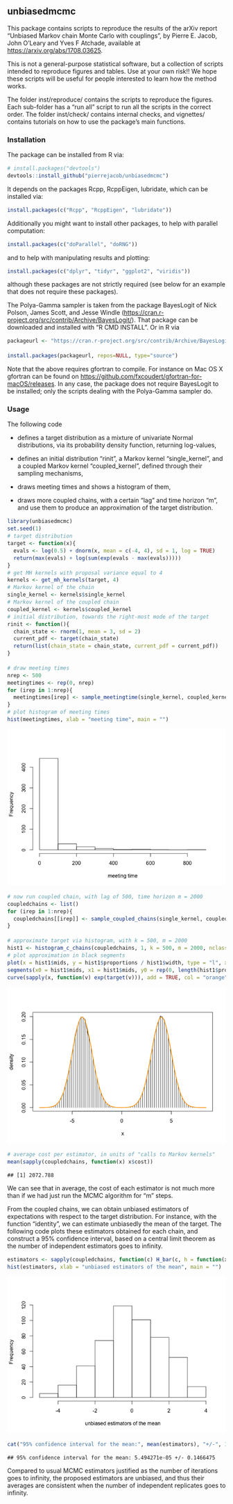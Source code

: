 
## unbiasedmcmc

This package contains scripts to reproduce the results of the arXiv
report “Unbiased Markov chain Monte Carlo with couplings”, by Pierre E.
Jacob, John O’Leary and Yves F Atchade, available at
<https://arxiv.org/abs/1708.03625>.

This is not a general-purpose statistical software, but a collection of
scripts intended to reproduce figures and tables. Use at your own
risk\!\! We hope these scripts will be useful for people interested to
learn how the method works.

The folder inst/reproduce/ contains the scripts to reproduce the
figures. Each sub-folder has a “run all” script to run all the scripts
in the correct order. The folder inst/check/ contains internal checks,
and vignettes/ contains tutorials on how to use the package’s main
functions.

### Installation

The package can be installed from R via:

``` r
# install.packages("devtools")
devtools::install_github("pierrejacob/unbiasedmcmc")
```

It depends on the packages Rcpp, RcppEigen, lubridate, which can be
installed via:

``` r
install.packages(c("Rcpp", "RcppEigen", "lubridate"))
```

Additionally you might want to install other packages, to help with
parallel computation:

``` r
install.packages(c("doParallel", "doRNG"))
```

and to help with manipulating results and plotting:

``` r
install.packages(c("dplyr", "tidyr", "ggplot2", "viridis"))
```

although these packages are not strictly required (see below for an
example that does not require these packages).

The Polya-Gamma sampler is taken from the package BayesLogit of Nick
Polson, James Scott, and Jesse Windle
(<https://cran.r-project.org/src/contrib/Archive/BayesLogit/>). That
package can be downloaded and installed with “R CMD INSTALL”. Or in R
via

``` r
packageurl <- "https://cran.r-project.org/src/contrib/Archive/BayesLogit/BayesLogit_0.6.tar.gz"

install.packages(packageurl, repos=NULL, type="source")
```

Note that the above requires gfortran to compile. For instance on Mac OS
X gfortran can be found on
<https://github.com/fxcoudert/gfortran-for-macOS/releases>. In any case,
the package does not require BayesLogit to be installed; only the
scripts dealing with the Polya-Gamma sampler do.

### Usage

The following code

  - defines a target distribution as a mixture of univariate Normal
    distributions, via its probability density function, returning
    log-values,

  - defines an initial distribution “rinit”, a Markov kernel
    “single\_kernel”, and a coupled Markov kernel “coupled\_kernel”,
    defined through their sampling mechanisms,

  - draws meeting times and shows a histogram of them,

  - draws more coupled chains, with a certain “lag” and time horizon
    “m”, and use them to produce an approximation of the target
    distribution.

<!-- end list -->

``` r
library(unbiasedmcmc)
set.seed(1)
# target distribution
target <- function(x){
  evals <- log(0.5) + dnorm(x, mean = c(-4, 4), sd = 1, log = TRUE)
  return(max(evals) + log(sum(exp(evals - max(evals)))))
}
# get MH kernels with proposal variance equal to 4 
kernels <- get_mh_kernels(target, 4)
# Markov kernel of the chain
single_kernel <- kernels$single_kernel
# Markov kernel of the coupled chain
coupled_kernel <- kernels$coupled_kernel
# initial distribution, towards the right-most mode of the target
rinit <- function(){
  chain_state <- rnorm(1, mean = 3, sd = 2)
  current_pdf <- target(chain_state)
  return(list(chain_state = chain_state, current_pdf = current_pdf))
}

# draw meeting times
nrep <- 500
meetingtimes <- rep(0, nrep)
for (irep in 1:nrep){
  meetingtimes[irep] <- sample_meetingtime(single_kernel, coupled_kernel, rinit)$meetingtime
}
# plot histogram of meeting times
hist(meetingtimes, xlab = "meeting time", main = "")
```

![](README_files/figure-gfm/usage-1.png)<!-- -->

``` r
# now run coupled chain, with lag of 500, time horizon m = 2000
coupledchains <- list()
for (irep in 1:nrep){
  coupledchains[[irep]] <- sample_coupled_chains(single_kernel, coupled_kernel, rinit, m = 2000, lag = 500)
}

# approximate target via histogram, with k = 500, m = 2000
hist1 <- histogram_c_chains(coupledchains, 1, k = 500, m = 2000, nclass = 100)
# plot approximation in black segments
plot(x = hist1$mids, y = hist1$proportions / hist1$width, type = "l", xlab = "x", ylab = "density")
segments(x0 = hist1$mids, x1 = hist1$mids, y0 = rep(0, length(hist1$proportions)), y1 = hist1$proportions / hist1$width)
curve(sapply(x, function(v) exp(target(v))), add = TRUE, col = "orange", lty = 1, lwd = 2)
```

![](README_files/figure-gfm/usage-2.png)<!-- -->

``` r
# average cost per estimator, in units of "calls to Markov kernels"
mean(sapply(coupledchains, function(x) x$cost))
```

    ## [1] 2072.788

We can see that in average, the cost of each estimator is not much more
than if we had just run the MCMC algorithm for “m” steps.

From the coupled chains, we can obtain unbiased estimators of
expectations with respect to the target distribution. For instance, with
the function “identity”, we can estimate unbiasedly the mean of the
target. The following code plots these estimators obtained for each
chain, and construct a 95% confidence interval, based on a central limit
theorem as the number of independent estimators goes to infinity.

``` r
estimators <- sapply(coupledchains, function(c) H_bar(c, h = function(x) x, k = 500, m = 2000))
hist(estimators, xlab = "unbiased estimators of the mean", main = "")
```

![](README_files/figure-gfm/estimators-1.png)<!-- -->

``` r
cat("95% confidence interval for the mean:", mean(estimators), "+/-", 1.96 * sd(estimators)/sqrt(length(estimators)), "\n")
```

    ## 95% confidence interval for the mean: 5.494271e-05 +/- 0.1466475

Compared to usual MCMC estimators justified as the number of iterations
goes to infinity, the proposed estimators are unbiased, and thus their
averages are consistent when the number of independent replicates goes
to infinity.
